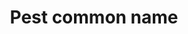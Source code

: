 ---
title: 'Pest common name'
field: 'is.pesticide.pestName'
slug: 'fsc-pest-common-name'
description: 'The common name of a pest'
required: False
module: 'Pesticides'
cluster: 'Fsc'
policy: 'Free value. Repeat values.'
layout: 'fsc'
---